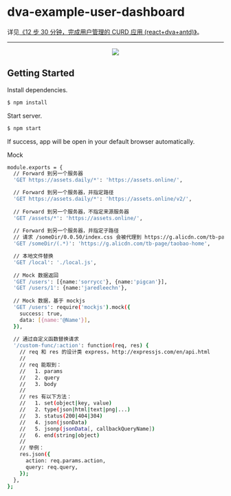 # dva-example-user-dashboard

详见[《12 步 30 分钟，完成用户管理的 CURD 应用 (react+dva+antd)》](https://github.com/sorrycc/blog/issues/18)。

---

<p align="center">
  <img src="https://zos.alipayobjects.com/rmsportal/bmkNCEoluwGaeGjYjInf.png" />
</p>

## Getting Started
Install dependencies.

```bash
$ npm install
```

Start server.

```bash
$ npm start
```

If success, app will be open in your default browser automatically.

Mock

```bash
module.exports = {
  // Forward 到另一个服务器
  'GET https://assets.daily/*': 'https://assets.online/',

  // Forward 到另一个服务器，并指定路径
  'GET https://assets.daily/*': 'https://assets.online/v2/',
  
  // Forward 到另一个服务器，不指定来源服务器
  'GET /assets/*': 'https://assets.online/',
  
  // Forward 到另一个服务器，并指定子路径
  // 请求 /someDir/0.0.50/index.css 会被代理到 https://g.alicdn.com/tb-page/taobao-home, 实际返回 https://g.alicdn.com/tb-page/taobao-home/0.0.50/index.css
  'GET /someDir/(.*)': 'https://g.alicdn.com/tb-page/taobao-home',

  // 本地文件替换
  'GET /local': './local.js',
  
  // Mock 数据返回
  'GET /users': [{name:'sorrycc'}, {name:'pigcan'}],
  'GET /users/1': {name:'jaredleechn'},
  
  // Mock 数据，基于 mockjs
  'GET /users': require('mockjs').mock({
    success: true,
    data: [{name:'@Name'}],
  }),
  
  // 通过自定义函数替换请求
  '/custom-func/:action': function(req, res) {
    // req 和 res 的设计类 express，http://expressjs.com/en/api.html
    //
    // req 能取到：
    //   1. params
    //   2. query
    //   3. body
    // 
    // res 有以下方法：
    //   1. set(object|key, value)
    //   2. type(json|html|text|png|...)
    //   3. status(200|404|304)
    //   4. json(jsonData)
    //   5. jsonp(jsonData[, callbackQueryName])
    //   6. end(string|object)
    //
    // 举例：
    res.json({
      action: req.params.action,
      query: req.query,
    });
  },
};
```